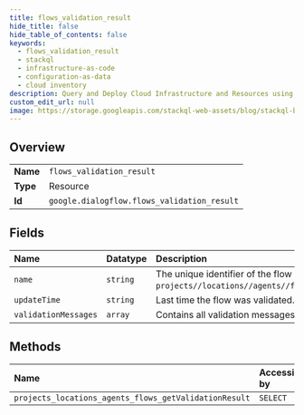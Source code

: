 ```yaml
---
title: flows_validation_result
hide_title: false
hide_table_of_contents: false
keywords:
  - flows_validation_result
  - stackql
  - infrastructure-as-code
  - configuration-as-data
  - cloud inventory
description: Query and Deploy Cloud Infrastructure and Resources using SQL
custom_edit_url: null
image: https://storage.googleapis.com/stackql-web-assets/blog/stackql-blog-post-featured-image.png
---
```

  
    

## Overview
<table><tbody>
<tr><td><b>Name</b></td><td><code>flows_validation_result</code></td></tr>
<tr><td><b>Type</b></td><td>Resource</td></tr>
<tr><td><b>Id</b></td><td><code>google.dialogflow.flows_validation_result</code></td></tr>
</tbody></table>

## Fields
| Name | Datatype | Description |
|:-----|:---------|:------------|
| `name` | `string` | The unique identifier of the flow validation result. Format: `projects//locations//agents//flows//validationResult`. |
| `updateTime` | `string` | Last time the flow was validated. |
| `validationMessages` | `array` | Contains all validation messages. |
## Methods
| Name | Accessible by | Required Params |
|:-----|:--------------|:----------------|
| `projects_locations_agents_flows_getValidationResult` | `SELECT` | `name` |
